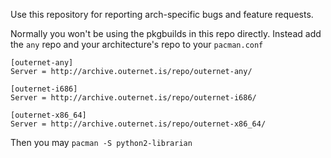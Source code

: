 
Use this repository for reporting arch-specific bugs and feature requests.

Normally you won't be using the pkgbuilds in this repo directly.  Instead add the `any` repo and your architecture's repo to your `pacman.conf`

    [outernet-any]
    Server = http://archive.outernet.is/repo/outernet-any/
    
    [outernet-i686]
    Server = http://archive.outernet.is/repo/outernet-i686/
    
    [outernet-x86_64]
    Server = http://archive.outernet.is/repo/outernet-x86_64/
    
Then you may `pacman -S python2-librarian`



